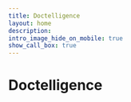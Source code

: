 ```yaml
---
title: Doctelligence
layout: home
description: 
intro_image_hide_on_mobile: true
show_call_box: true
---
```


# Doctelligence
